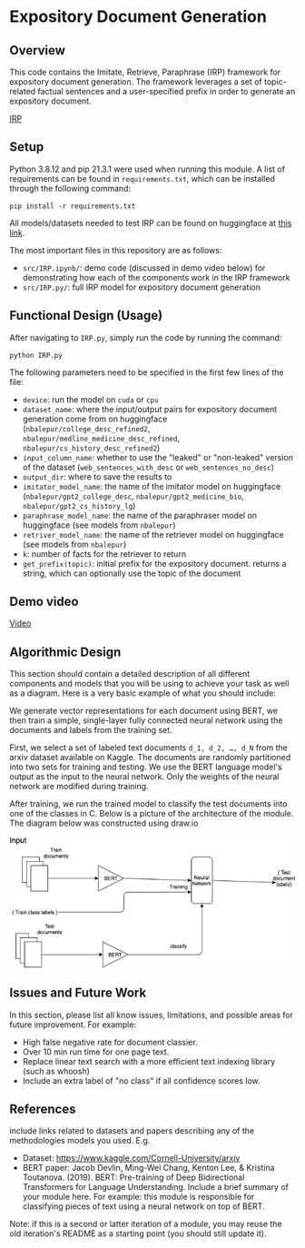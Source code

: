 # Expository Document Generation

## Overview

This code contains the Imitate, Retrieve, Paraphrase (IRP) framework for expository document generation. The framework leverages a set of topic-related factual sentences and a user-specified prefix in order to generate an expository document.

[IRP](model.png)

## Setup

Python 3.8.12 and pip 21.3.1 were used when running this module. A list of requirements can be found in `requirements.txt`, which can be installed through the following command:
```
pip install -r requirements.txt 
```

All models/datasets needed to test IRP can be found on huggingface at [this link](https://huggingface.co/nbalepur).

The most important files in this repository are as follows:
* `src/IRP.ipynb/`: demo code (discussed in demo video below) for demonstrating how each of the components work in the IRP framework
* `src/IRP.py/`: full IRP model for expository document generation


## Functional Design (Usage)

After navigating to `IRP.py`, simply run the code by running the command:

```
python IRP.py
```

The following parameters need to be specified in the first few lines of the file:

* `device`: run the model on `cuda` or `cpu`
* `dataset_name`: where the input/output pairs for expository document generation come from on huggingface (`nbalepur/college_desc_refined2`, `nbalepur/medline_medicine_desc_refined`, `nbalepur/cs_history_desc_refined2`)  
* `input_column_name`: whether to use the "leaked" or "non-leaked" version of the dataset (`web_sentences_with_desc` or `web_sentences_no_desc`)
* `output_dir`: where to save the results to
* `imitator_model_name`: the name of the imitator model on huggingface (`nbalepur/gpt2_college_desc`, `nbalepur/gpt2_medicine_bio`, `nbalepur/gpt2_cs_history_lg`)
* `paraphrase_model_name`: the name of the paraphraser model on huggingface (see models from `nbalepur`)
* `retriver_model_name`: the name of the retriever model on huggingface (see models from `nbalepur`)
* `k`: number of facts for the retriever to return 
* `get_prefix(topic)`: initial prefix for the expository document. returns a string, which can optionally use the topic of the document

## Demo video

<a href="https://drive.google.com/file/d/1EzU7N72KTsYrJgs5XnaHGda0CfZX8Osj/view?usp=sharing" title="Link Title">Video</a>


## Algorithmic Design 
This section should contain a detailed description of all different components and models that you will be using to achieve your task as well as a diagram. Here is a very basic example of what you should include:

We generate vector representations for each document using BERT, we then train a simple, single-layer fully connected neural network using the documents and labels from the training set.

First, we select a set of labeled text documents `d_1, d_2, …, d_N` from the arxiv dataset available on Kaggle. The documents are randomly partitioned into two sets for training and testing. We use the BERT language model's output as the input to the neural network. Only the weights of the neural network are modified during training. 

After training, we run the trained model to classify the test documents into one of the classes in C. Below is a picture of the architecture of the module. The diagram below was constructed using draw.io 


![design architecture](https://github.com/Forward-UIUC-2021F/guidelines/blob/main/template_diagrams/sample-design.png)



## Issues and Future Work

In this section, please list all know issues, limitations, and possible areas for future improvement. For example:

* High false negative rate for document classier. 
* Over 10 min run time for one page text.
* Replace linear text search with a more efficient text indexing library (such as whoosh)
* Include an extra label of "no class" if all confidence scores low. 


## References 
include links related to datasets and papers describing any of the methodologies models you used. E.g. 

* Dataset: https://www.kaggle.com/Cornell-University/arxiv 
* BERT paper: Jacob Devlin, Ming-Wei Chang, Kenton Lee, & Kristina Toutanova. (2019). BERT: Pre-training of Deep Bidirectional Transformers for Language Understanding.
Include a brief summary of your module here. For example: this module is responsible for classifying pieces of text using a neural network on top of BERT. 

Note: if this is a second or latter iteration of a module, you may reuse the old iteration's README as a starting point (you should still update it). 
